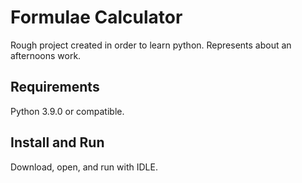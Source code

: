 # Formulae Calculator

Rough project created in order to learn python. Represents about an afternoons work. 

## Requirements

Python 3.9.0 or compatible.

## Install and Run

Download, open, and run with IDLE.
